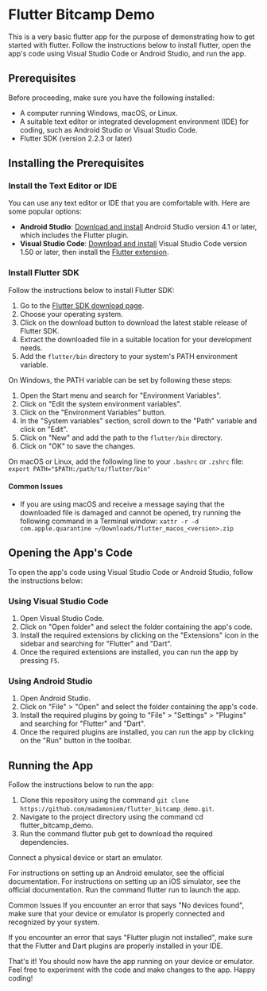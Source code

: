 # Flutter Bitcamp Demo

This is a very basic flutter app for the purpose of demonstrating how to get started with flutter. Follow the instructions below to install flutter, open the app's code using Visual Studio Code or Android Studio, and run the app.

## Prerequisites

Before proceeding, make sure you have the following installed:

- A computer running Windows, macOS, or Linux.
- A suitable text editor or integrated development environment (IDE) for coding, such as Android Studio or Visual Studio Code.
- Flutter SDK (version 2.2.3 or later)

## Installing the Prerequisites

### Install the Text Editor or IDE

You can use any text editor or IDE that you are comfortable with. Here are some popular options:

- **Android Studio**: [Download and install](https://developer.android.com/studio) Android Studio version 4.1 or later, which includes the Flutter plugin.
- **Visual Studio Code**: [Download and install](https://code.visualstudio.com/) Visual Studio Code version 1.50 or later, then install the [Flutter extension](https://marketplace.visualstudio.com/items?itemName=Dart-Code.flutter).

### Install Flutter SDK

Follow the instructions below to install Flutter SDK:

1. Go to the [Flutter SDK download page](https://flutter.dev/docs/get-started/install).
2. Choose your operating system.
3. Click on the download button to download the latest stable release of Flutter SDK.
4. Extract the downloaded file in a suitable location for your development needs.
5. Add the `flutter/bin` directory to your system's PATH environment variable.

On Windows, the PATH variable can be set by following these steps:

1. Open the Start menu and search for "Environment Variables".
2. Click on "Edit the system environment variables".
3. Click on the "Environment Variables" button.
4. In the "System variables" section, scroll down to the "Path" variable and click on "Edit".
5. Click on "New" and add the path to the `flutter/bin` directory.
6. Click on "OK" to save the changes.

On macOS or Linux, add the following line to your `.bashrc` or `.zshrc` file: ```export PATH="$PATH:/path/to/flutter/bin"```


#### Common Issues

- If you are using macOS and receive a message saying that the downloaded file is damaged and cannot be opened, try running the following command in a Terminal window: `xattr -r -d com.apple.quarantine ~/Downloads/flutter_macos_<version>.zip`

## Opening the App's Code

To open the app's code using Visual Studio Code or Android Studio, follow the instructions below:

### Using Visual Studio Code

1. Open Visual Studio Code.
2. Click on "Open folder" and select the folder containing the app's code.
3. Install the required extensions by clicking on the "Extensions" icon in the sidebar and searching for "Flutter" and "Dart".
4. Once the required extensions are installed, you can run the app by pressing `F5`.

### Using Android Studio

1. Open Android Studio.
2. Click on "File" > "Open" and select the folder containing the app's code.
3. Install the required plugins by going to "File" > "Settings" > "Plugins" and searching for "Flutter" and "Dart".
4. Once the required plugins are installed, you can run the app by clicking on the "Run" button in the toolbar.

## Running the App

Follow the instructions below to run the app:

1. Clone this repository using the command `git clone https://github.com/madamoniem/flutter_bitcamp_demo.git`.
2. Navigate to the project directory using the command cd flutter_bitcamp_demo.
3. Run the command flutter pub get to download the required dependencies.

Connect a physical device or start an emulator.

For instructions on setting up an Android emulator, see the official documentation.
For instructions on setting up an iOS simulator, see the official documentation.
Run the command flutter run to launch the app.

Common Issues
If you encounter an error that says "No devices found", make sure that your device or emulator is properly connected and recognized by your system. <br>

If you encounter an error that says "Flutter plugin not installed", make sure that the Flutter and Dart plugins are properly installed in your IDE.<br>

That's it! You should now have the app running on your device or emulator. Feel free to experiment with the code and make changes to the app. Happy coding!<br>
